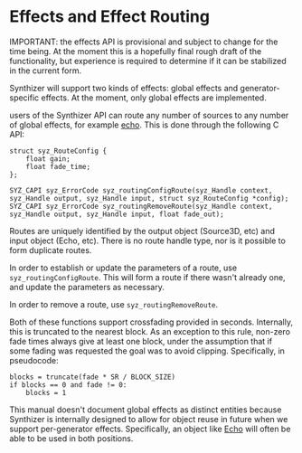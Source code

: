 # Effects and Effect Routing

IMPORTANT: the effects API is provisional and subject to change for the time being.  At the moment this is a hopefully final rough draft of the functionality, but experience is
required to determine if it can be stabilized in the current form.

Synthizer will support two kinds of effects: global effects and generator-specific effects.  At the moment, only global effects are implemented.

users of the Synthizer API can route any number of sources to any number of global effects, for example [echo](../object_reference/echo.md).  This is done through the following C API:

```
struct syz_RouteConfig {
	float gain;
	float fade_time;
};

SYZ_CAPI syz_ErrorCode syz_routingConfigRoute(syz_Handle context, syz_Handle output, syz_Handle input, struct syz_RouteConfig *config);
SYZ_CAPI syz_ErrorCode syz_routingRemoveRoute(syz_Handle context, syz_Handle output, syz_Handle input, float fade_out);
```

Routes are uniquely identified by the output object (Source3D, etc) and input object (Echo, etc).  There is no route handle
type, nor is it possible to form duplicate routes.

In order to establish or update the parameters of a route, use `syz_routingConfigRoute`.  This will form a route if there wasn't already one, and update the parameters
as necessary.

In order to remove a route, use `syz_routingRemoveRoute`.

Both of these functions support crossfading provided in seconds.  Internally, this is truncated to the nearest block.  As an exception to this rule, non-zero fade times always give at least one block,
under the assumption that if some fading was requested the goal was to avoid clipping.  Specifically, in pseudocode:

```
blocks = truncate(fade * SR / BLOCK_SIZE)
if blocks == 0 and fade != 0:
    blocks = 1
```


This manual doesn't document global effects as distinct entities because Synthizer is internally designed to allow for object reuse in future when we support
per-generator effects.  Specifically, an object like [Echo](../object_reference/echo.md) will often be able to be used in both positions.
